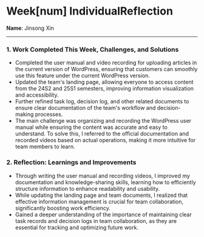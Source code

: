 # Week[num] IndividualReflection  
**Name**: Jinsong Xin 

---

### 1. Work Completed This Week, Challenges, and Solutions  

- Completed the user manual and video recording for uploading articles in the current version of WordPress, ensuring that customers can smoothly use this feature under the current WordPress version.  
- Updated the team's landing page, allowing everyone to access content from the 24S2 and 25S1 semesters, improving information visualization and accessibility.  
- Further refined task log, decision log, and other related documents to ensure clear documentation of the team's workflow and decision-making processes.  
- The main challenge was organizing and recording the WordPress user manual while ensuring the content was accurate and easy to understand. To solve this, I referred to the official documentation and recorded videos based on actual operations, making it more intuitive for team members to learn.  

### 2. Reflection: Learnings and Improvements  

- Through writing the user manual and recording videos, I improved my documentation and knowledge-sharing skills, learning how to efficiently structure information to enhance readability and usability.  
- While updating the landing page and team documents, I realized that effective information management is crucial for team collaboration, significantly boosting work efficiency.  
- Gained a deeper understanding of the importance of maintaining clear task records and decision logs in team collaboration, as they are essential for tracking and optimizing future work.  

